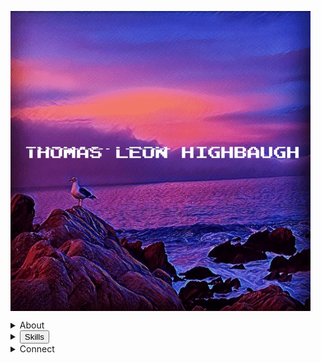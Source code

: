 <div width="100%">

<img
  src="https://raw.githubusercontent.com/Thomashighbaugh/Thomashighbaugh/master/header.gif"
  align="center"
  height="60%"
/>

<!--##############################################################################################################################################################-->
<!--##############################################################################################################################################################-->
<!--##############################################################################################################################################################-->
<!--##############################################################################################################################################################-->
<!--##############################################################################################################################################################-->
<!--##############################################################################################################################################################-->
<details>
  <summary>About</summary>
  <table width="45%">
    <tr>
      <td align="center" valign="center">
        <h3>Web Developer</h3>
        <p>
          I work with lots of different technologies to make stylish web
          interfaces that are functional and run on clean code that conforms to
          best standards and modern practices. Having built a solid foundational
          understanding of HTML, CSS & JS I currently work mostly with React and
          lately have been really enjoying using Tailwind.css for design
          purposes.
        </p>
      </td>
      <td align="center" valign="center">
        <h3>Linux Professional</h3>
        <p>
          My journey began with a passion for Linux I developed after first
          stumbling into the Linux scene. Five years later, I run it on all of
          my machines, from Pis to my rack mounted home lab environment I have
          cobbled together over the years that hosts docker containers replacing
          the need for most external cloud servers. Currently working on a
          certification from the Linux Foundation.
        </p>
      </td>
      <td align="center" valign="center">
        <h3>Digital Artist</h3>
        <p>
          I discovered a latent artistic talent while learning CSS that has
          grown from there into an entire aspect of my skills. As I use Linux, I
          can not reliably work with Adobe products, so I have instead learned
          to do the same things with the more fickle free and open source
          alternatives like GIMP and Inkscape.
        </p>
      </td>
    </tr>
  </table>
</details>
<!--##############################################################################################################################################################-->
<!--##############################################################################################################################################################-->
<!--##############################################################################################################################################################-->
<!--##############################################################################################################################################################-->
<!--##############################################################################################################################################################-->
<!--##############################################################################################################################################################-->
<details>
  <summary><button>Skills</button></summary>
  <table width="45%">
    <tr>
      <td valign="top">
        <div align="center">
          <img
            style="margin: 10px"
            src="https://raw.githubusercontent.com/devicons/devicon/master/icons/react/react-original-wordmark.svg"
            alt="React"
            height="50"
          />
          <img
            style="margin: 10px"
            src="https://raw.githubusercontent.com/devicons/devicon/master/icons/bootstrap/bootstrap-plain-wordmark.svg"
            alt="Bootstrap"
            height="50"
          />
          <img
            style="margin: 10px"
            src="https://raw.githubusercontent.com/devicons/devicon/master/icons/css3/css3-original-wordmark.svg"
            alt="CSS3"
            height="50"
          />
          <img
            style="margin: 10px"
            src="https://raw.githubusercontent.com/devicons/devicon/master/icons/html5/html5-original-wordmark.svg"
            alt="HTML5"
            height="50"
          />
          <img
            style="margin: 10px"
            src="https://raw.githubusercontent.com/devicons/devicon/master/icons/electron/electron-original.svg"
            alt="Electron"
            height="50"
          />
          <img
            style="margin: 10px"
            src="https://raw.githubusercontent.com/devicons/devicon/master/icons/javascript/javascript-original.svg"
            alt="JavaScript"
            height="50"
          />
          <img
            style="margin: 10px"
            src="https://raw.githubusercontent.com/devicons/devicon/master/icons/typescript/typescript-original.svg"
            alt="TypeScript"
            height="50"
          />
          <img
            style="margin: 10px"
            src="https://raw.githubusercontent.com/devicons/devicon/master/icons/vuejs/vuejs-original-wordmark.svg"
            alt="Vue.js"
            height="50"
          />
          <img
            style="margin: 10px"
            src="https://www.vectorlogo.zone/logos/graphql/graphql-icon.svg"
            alt="GraphQL"
            height="50"
          />
          <img
            style="margin: 10px"
            src="https://4.bp.blogspot.com/-LiJZ5I8E7K8/XIe_GeI5glI/AAAAAAAAIuw/4Awu8j8r0P8TKBXzyxyslHEfplOlK9-6QCK4BGAYYCw/s640/icon%2Bfigma%2Bvector.png"
            alt="Figma"
            height="50"
          />
          <img
            style="margin: 10px"
            src="https://res.cloudinary.com/practicaldev/image/fetch/s--jxCO1Unz--/c_imagga_scale,f_auto,fl_progressive,h_420,q_auto,w_1000/https://dev-to-uploads.s3.amazonaws.com/i/5akxd33sklo5ghfj8yj6.png"
            alt="Gatsby"
            height="50"
          />
          <img
            style="margin: 10px"
            src="https://raw.githubusercontent.com/devicons/devicon/master/icons/gulp/gulp-plain.svg"
            alt="gulp.js"
            height="50"
          />
          <img
            style="margin: 10px"
            src="https://raw.githubusercontent.com/devicons/devicon/master/icons/webpack/webpack-original.svg"
            alt="Webpack"
            height="50"
          />
        </div>
      </td>
      <td valign="top">
        <div align="center">
          <img
            style="margin: 10px"
            src="https://raw.githubusercontent.com/devicons/devicon/master/icons/cplusplus/cplusplus-original.svg"
            alt="C++"
            height="50"
          />
          <img
            style="margin: 10px"
            src="https://raw.githubusercontent.com/devicons/devicon/master/icons/javascript/javascript-original.svg"
            alt="JavaScript"
            height="50"
          />
          <img
            style="margin: 10px"
            src="https://raw.githubusercontent.com/devicons/devicon/master/icons/typescript/typescript-original.svg"
            alt="TypeScript"
            height="50"
          />
          <img
            style="margin: 10px"
            src="https://raw.githubusercontent.com/devicons/devicon/master/icons/php/php-original.svg"
            alt="PHP"
            height="50"
          />
          <img
            style="margin: 10px"
            src="https://raw.githubusercontent.com/devicons/devicon/master/icons/mongodb/mongodb-original-wordmark.svg"
            alt="MongoDB"
            height="50"
          />
          <img
            style="margin: 10px"
            src="https://raw.githubusercontent.com/devicons/devicon/master/icons/nodejs/nodejs-original-wordmark.svg"
            alt="Node.js"
            height="50"
          />
          <img
            style="margin: 10px"
            src="https://raw.githubusercontent.com/devicons/devicon/master/icons/python/python-original.svg"
            alt="Python"
            height="50"
          />
          <img
            style="margin: 10px"
            src="https://raw.githubusercontent.com/devicons/devicon/master/icons/express/express-original-wordmark.svg"
            alt="Express.js"
            height="50"
          />
          <img
            style="margin: 10px"
            src="https://raw.githubusercontent.com/devicons/devicon/master/icons/redux/redux-original.svg"
            alt="Redux"
            height="50"
          />
          <img
            style="margin: 10px"
            src="https://raw.githubusercontent.com/devicons/devicon/master/icons/mysql/mysql-original-wordmark.svg"
            alt="MySQL"
            height="50"
          />
          <img
            style="margin: 10px"
            src="https://raw.githubusercontent.com/devicons/devicon/master/icons/redis/redis-original-wordmark.svg"
            alt="Redis"
            height="50"
          />
        </div>
      </td>
      <td valign="top" width="33%">
        <div align="center">
          <img
            style="margin: 10px"
            src="https://raw.githubusercontent.com/devicons/devicon/master/icons/amazonwebservices/amazonwebservices-original-wordmark.svg"
            alt="AWS"
            height="50"
          />
          <img
            style="margin: 10px"
            src="https://raw.githubusercontent.com/devicons/devicon/master/icons/docker/docker-original-wordmark.svg"
            alt="Docker"
            height="50"
          />
          <img
            style="margin: 10px"
            src="https://code.benco.io/icon-collection/azure-docs/ansible.svg"
            alt="Ansible"
            height="50"
          />
          <img
            style="margin: 10px"
            src="https://upload.wikimedia.org/wikipedia/commons/thumb/9/92/LaTeX_logo.svg/800px-LaTeX_logo.svg.png"
            alt="Latex"
            height="50"
          />
          <img
            style="margin: 10px"
            src="https://raw.githubusercontent.com/devicons/devicon/master/icons/linux/linux-original.svg"
            alt="Linux"
            height="50"
          />
          <img
            style="margin: 10px"
            src="https://elinux.org/images/thumb/c/cb/Raspberry_Pi_Logo.svg/475px-Raspberry_Pi_Logo.svg.png"
            alt="Raspberry Pi"
            height="50"
          />
          <img
            style="margin: 10px"
            src="https://mpng.subpng.com/20180808/ytw/kisspng-bash-shell-script-bourne-shell-scripting-language-create-and-delete-files-and-folders-in-bash-from-5b6ab0e6d589e2.2952756215337187588747.jpg"
            alt="Bash"
            height="50"
          />
          <img
            style="margin: 10px"
            src="https://raw.githubusercontent.com/devicons/devicon/master/icons/android/android-original-wordmark.svg"
            alt="Android"
            height="50"
          />
          <img
            style="margin: 10px"
            src="https://raw.githubusercontent.com/devicons/devicon/master/icons/rust/rust-plain.svg"
            alt="Rust"
            height="50"
          />
        </div>
      </td>
    </tr>
  </table>
</details>
<!--##############################################################################################################################################################-->
<!--##############################################################################################################################################################-->
<!--##############################################################################################################################################################-->
<!--##############################################################################################################################################################-->
<!--##############################################################################################################################################################-->
<!--##############################################################################################################################################################-->
<details>
  <summary>Connect</summary>
  <table width="45%">
    <tr>
      <th colspan="7">
        <font size="+3">
          I am happy to connect with anyone so interested about any projects I
          have done, any they would want to do with me or whatever else (if you
          dare). Just send me
          <a href="mailto:thighbaugh@zoho.com">an email</a> or use one of the
          icons below to find me on other platforms, no guarantees I check those
          though.</font
        >
      </th>
    </tr>
    <tr>
      <td align="center" valign="center">
        <a
          href="https://dev.to/thomashighbaugh"
          style="margin: 10px; padding: 10px"
          target="_blank"
        >
          <img
            src="https://raw.githubusercontent.com/Thomashighbaugh/Thomashighbaugh/master/icons/dev.svg?raw=true"
            alt="devto"
            height="84"
            width="84"
          />
        </a>
      </td>
      <td align="center" valign="center">
        <a
          href="https://linkedin.com/in/thomas-leon-highbaugh"
          style="margin: 10px; padding: 10px"
          target="_blank"
        >
          <img
            src="https://raw.githubusercontent.com/Thomashighbaugh/Thomashighbaugh/master/icons/linkedin.svg?raw=true"
            alt="linkedin"
            height="84"
            width="84"
          />
        </a>
      </td>
      <td align="center" valign="center">
        <a
          href="https://instagram.com/thomashighbaugh"
          style="margin: 10px; padding: 10px"
          target="_blank"
        >
          <img
            src="https://raw.githubusercontent.com/Thomashighbaugh/Thomashighbaugh/master/icons/instagram.svg?raw=true"
            alt="instagram"
            height="84"
            width="84"
          />
        </a>
      </td>
      <td align="center" valign="center">
        <a
          href="https://codepen.com/thomashighbaughthomasleonhighbaugh"
          style="margin: 10px; padding: 10px"
          target="_blank"
        >
          <img
            src="https://raw.githubusercontent.com/Thomashighbaugh/Thomashighbaugh/master/icons/codepen.svg?raw=true"
            alt="codepen"
            height="84"
            width="84"
          />
        </a>
      </td>
      <td align="center" valign="center">
        <a
          href="https://dribbble.com/thighbaugh"
          style="margin: 10px; padding: 10px"
          target="_blank"
        >
          <img
            src="https://raw.githubusercontent.com/Thomashighbaugh/Thomashighbaugh/master/icons/linkedin.svg?raw=true"
            alt="dribbble"
            height="84"
            width="84"
          />
        </a>
      </td>
      <td align="center" valign="center">
        <a
          href="https://www.reddit.com/user/ThomasLeonHighbaugh"
          style="margin: 10px; padding: 10px"
          target="_blank"
        >
          <img
            src="https://raw.githubusercontent.com/Thomashighbaugh/Thomashighbaugh/master/icons/reddit.svg?raw=true"
            alt="reddit"
            height="84"
            width="84"
          />
        </a>
      </td>
      <td align="center" valign="center">
        <a
          href="https://gitlab.com/Thomashighbaugh"
          style="margin: 10px; padding: 10px"
          target="_blank"
        >
          <img
            src="https://raw.githubusercontent.com/Thomashighbaugh/Thomashighbaugh/master/icons/gitlab.svg?raw=true"
            alt="gitlab"
            height="84"
            width="84"
          />
        </a>
      </td>
    </tr>
  </table>
</details>
</div>

